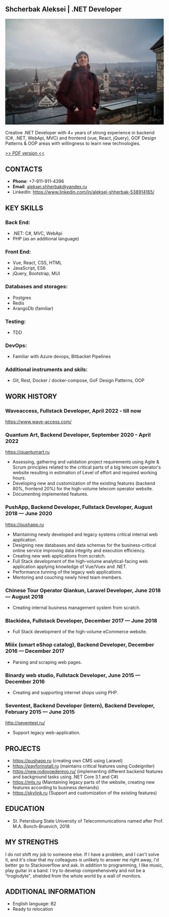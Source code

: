 ## Shcherbak Aleksei | .NET Developer

![avatar](./ava.jpg)

Creative .NET Developer with 4+ years of strong experience in backend (C#, .NET, WebApi, MVC) and frontend (vue, React, jQuery), 
GOF Design Patterns & OOP areas with willingness to learn new technologies.

[>> PDF version <<](./Aleksej_Shherbak_Laravel_PHP_Developer.pdf)

## CONTACTS
* **Phone**: +7-911-911-4396
* **Email**: aleksej.shherbak@yandex.ru
* LinkedIn: https://www.linkedin.com/in/aleksej-shherbak-538914165/

## KEY SKILLS

### **Back End**:
* .NET: C#, MVC, WebApi
* PHP (as an additional language)

### **Front End**:
* Vue, React, CSS, HTML
* JavaScript, ES6
* jQuery, Bootstrap, MUI

### **Databases and storages**: 
* Postgres
* Redis
* ArangoDb (familiar)

### **Testing**:
* TDD

### **DevOps**:
* Familiar with Azure devops, Bitbacket Pipelines

### **Additional instruments and skils**:
* Git, Rest, Docker / docker-compose, GoF Design Patterns, OOP

## WORK HISTORY

### **Waveaccess, Fullstack Developer,  April 2022 - till now** 
https://www.wave-access.com/

### **Quantum Art, Backend Developer, September 2020 - April 2022** 
 https://quantumart.ru 

* Assessing, gathering and validation project requirements using Agile & Scrum principles related to the critical parts of a big telecom operator's website resulting in estimation of Level of effort and required working hours.
* Developing new and customization of the existing features (backend 80%, frontend 20%) for the high-volume telecom operator website.
* Documenting implemented features.

### **PushApp, Backend Developer, Fullstack Developer, August 2018 — June 2020** 
https://pushapp.ru

* Maintaining newly developed and legacy systems critical internal web application.
* Designing new databases and data schemas for the business-critical online service improving data integrity and execution efficiency.
* Creating new web applications from scratch.
* Full Stack development of the high-volume analytical-facing web application applying knowledge of Vue/Vuex and .NET.
* Performance tunning of the legacy web applications.
* Mentoring and couching newly hired team members.

### **Chinese Tour Operator Qiankun, Laravel Developer, June 2018 — August 2018** 
* Creating internal business management system from scratch.

### **Blackidea, Fullstack Developer, December 2017 — June 2018** 
* Full Stack development of the high-volume eCommerce website.

### **Miiix (smart eShop catalog), Backend Developer, December 2016 — December 2017**
* Parsing and scraping web pages. 

### **Binardy web studio, Fullstack Developer, June 2015 — December 2016**
* Creating and supporting internet shops using PHP.

### **Seventest, Backend Developer (intern), Backend Developer, February 2015 — June 2015** 
http://seventest.ru/ 

* Support legacy web-application. 

## PROJECTS
* https://pushapp.ru (creating own CMS using Laravel)
* https://payforinstall.ru (maintains critical features using Codeigniter)
* https://new.rodovoederevo.ru/ (implementing different backend features and background tasks using .NET Core 3.1 and C#)
* https://mts.ru (Maintaining legacy parts of the website, creating new features according to business demands)
* https://skylink.ru (Support and customization of the existing features)

## EDUCATION
* St. Petersburg State University of Telecommunications named after Prof. M.A. Bonch-Bruevich, 2018

## MY STRENGTHS
I do not shift my job to someone else. If I have a problem, and I can't solve it, and it's clear that
my colleagues is unlikely to answer me right away, I'd better go to Stackoverflow and ask.
In addition to programming, I like music, play guitar in a band. I try to develop
comprehensively and not be a "troglodyte", shielded from the whole world by a wall of monitors.

## ADDITIONAL INFORMATION
* English language: B2
* Ready to relocation
